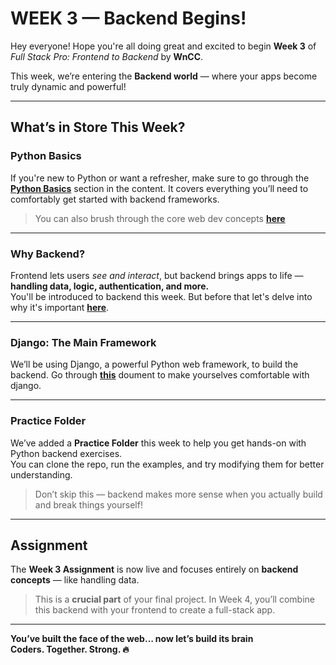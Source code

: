 # WEEK 3 — Backend Begins!

Hey everyone! 
Hope you're all doing great and excited to begin **Week 3** of *Full Stack Pro: Frontend to Backend* by **WnCC**.

This week, we’re entering the **Backend world** — where your apps become truly dynamic and powerful!

---

## What’s in Store This Week?

### Python Basics
If you're new to Python or want a refresher, make sure to go through the [**Python Basics**](./Basics%20of%20Python.md) section in the content. It covers everything you’ll need to comfortably get started with backend frameworks.

> You can also brush through the core web dev concepts [**here**](./Core%20Web%20Dev%20Concepts.md)

---

### Why Backend?
Frontend lets users *see and interact*, but backend brings apps to life — **handling data, logic, authentication, and more.**  
You'll be introduced to backend this week. But before that let's delve into why it's important [**here**](Why%20Backend%3F.md).

---

### Django: The Main Framework
We’ll be using Django, a powerful Python web framework, to build the backend. Go through [**this**]() doument to make yourselves comfortable with django.

---

### Practice Folder
We’ve added a **Practice Folder** this week to help you get hands-on with Python backend exercises.  
You can clone the repo, run the examples, and try modifying them for better understanding.

> Don’t skip this — backend makes more sense when you actually build and break things yourself!

---

## Assignment

The **Week 3 Assignment** is now live and focuses entirely on **backend concepts** — like handling data.

> This is a **crucial part** of your final project. In Week 4, you’ll combine this backend with your frontend to create a full-stack app.

---

**You’ve built the face of the web… now let’s build its brain**  
**Coders. Together. Strong. 🔥**
